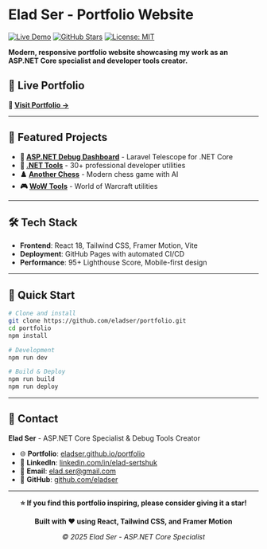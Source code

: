 # Elad Ser - Portfolio Website

[![Live Demo](https://img.shields.io/badge/🚀_Live_Demo-Visit_Portfolio-blue?style=for-the-badge)](https://eladser.github.io/portfolio)
[![GitHub Stars](https://img.shields.io/github/stars/eladser/portfolio?style=for-the-badge&logo=github)](https://github.com/eladser/portfolio/stargazers)
[![License: MIT](https://img.shields.io/badge/License-MIT-green?style=for-the-badge)](https://opensource.org/licenses/MIT)

**Modern, responsive portfolio website showcasing my work as an ASP.NET Core specialist and developer tools creator.**

## 🌟 **Live Portfolio**

**🔗 [Visit Portfolio →](https://eladser.github.io/portfolio)**

---

## 🚀 **Featured Projects**

- **🐛 [ASP.NET Debug Dashboard](https://github.com/eladser/AspNetDebugDashboard)** - Laravel Telescope for .NET Core
- **🔧 [.NET Tools](https://eladser.github.io/.net-tools)** - 30+ professional developer utilities
- **♟️ [Another Chess](https://github.com/eladser/another_chess)** - Modern chess game with AI
- **🎮 [WoW Tools](https://github.com/eladser/wow-tools)** - World of Warcraft utilities

---

## 🛠️ **Tech Stack**

- **Frontend**: React 18, Tailwind CSS, Framer Motion, Vite
- **Deployment**: GitHub Pages with automated CI/CD
- **Performance**: 95+ Lighthouse Score, Mobile-first design

---

## 🏁 **Quick Start**

```bash
# Clone and install
git clone https://github.com/eladser/portfolio.git
cd portfolio
npm install

# Development
npm run dev

# Build & Deploy
npm run build
npm run deploy
```

---

## 📧 **Contact**

**Elad Ser** - ASP.NET Core Specialist & Debug Tools Creator

- 🌐 **Portfolio**: [eladser.github.io/portfolio](https://eladser.github.io/portfolio)
- 💼 **LinkedIn**: [linkedin.com/in/elad-sertshuk](https://linkedin.com/in/elad-sertshuk)
- 📧 **Email**: elad.ser@gmail.com
- 🐙 **GitHub**: [github.com/eladser](https://github.com/eladser)

---

<div align="center">

**⭐ If you find this portfolio inspiring, please consider giving it a star!**

**Built with ❤️ using React, Tailwind CSS, and Framer Motion**

*© 2025 Elad Ser - ASP.NET Core Specialist*

</div>
